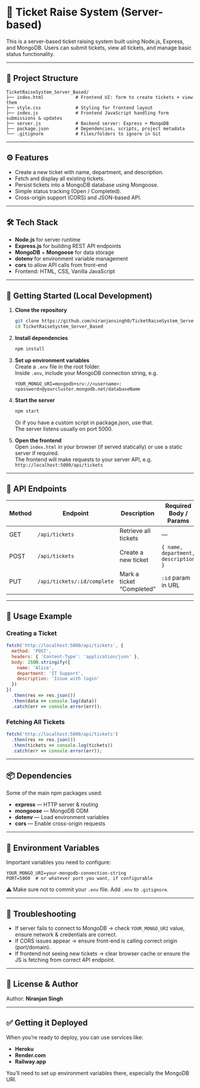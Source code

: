 # 🎫 Ticket Raise System (Server-based)

This is a server-based ticket raising system built using Node.js, Express, and MongoDB. Users can submit tickets, view all tickets, and manage basic status functionality.

---

## 📁 Project Structure
```
TicketRaiseSystem_Server_Based/
├── index.html            # Frontend UI: form to create tickets + view them
├── style.css             # Styling for frontend layout
├── index.js              # Frontend JavaScript handling form submissions & updates
├── server.js             # Backend server: Express + MongoDB
├── package.json          # Dependencies, scripts, project metadata
└── .gitignore            # Files/folders to ignore in Git
```

---

## ⚙️ Features
- Create a new ticket with name, department, and description.  
- Fetch and display all existing tickets.  
- Persist tickets into a MongoDB database using Mongoose.  
- Simple status tracking (Open / Completed).  
- Cross-origin support (CORS) and JSON-based API.  

---

## 🛠 Tech Stack
- **Node.js** for server runtime  
- **Express.js** for building REST API endpoints  
- **MongoDB** + **Mongoose** for data storage  
- **dotenv** for environment variable management  
- **cors** to allow API calls from front-end  
- Frontend: HTML, CSS, Vanilla JavaScript  

---

## 🔌 Getting Started (Local Development)

1. **Clone the repository**  
   ```bash
   git clone https://github.com/niranjansingh0/TicketRaiseSystem_Server_Based.git
   cd TicketRaiseSystem_Server_Based
   ```

2. **Install dependencies**
   ```bash
   npm install
   ```

3. **Set up environment variables**  
   Create a `.env` file in the root folder.  
   Inside `.env`, include your MongoDB connection string, e.g.  
   ```env
   YOUR_MONGO_URI=mongodb+srv://<username>:<password>@yourcluster.mongodb.net/databaseName
   ```

4. **Start the server**
   ```bash
   npm start
   ```
   Or if you have a custom script in package.json, use that.  
   The server listens usually on port 5000.

5. **Open the frontend**  
   Open `index.html` in your browser (if served statically) or use a static server if required.  
   The frontend will make requests to your server API, e.g. `http://localhost:5000/api/tickets`  

---

## 📡 API Endpoints

| Method | Endpoint                 | Description                | Required Body / Params |
|--------|--------------------------|----------------------------|-------------------------|
| GET    | `/api/tickets`           | Retrieve all tickets       | —                       |
| POST   | `/api/tickets`           | Create a new ticket        | `{ name, department, description }` |
| PUT    | `/api/tickets/:id/complete` | Mark a ticket “Completed” | `:id` param in URL      |

---

## 🧪 Usage Example

### Creating a Ticket
```js
fetch('http://localhost:5000/api/tickets', {
  method: 'POST',
  headers: { 'Content-Type': 'application/json' },
  body: JSON.stringify({
    name: 'Alice',
    department: 'IT Support',
    description: 'Issue with login'
  })
})
  .then(res => res.json())
  .then(data => console.log(data))
  .catch(err => console.error(err));
```

### Fetching All Tickets
```js
fetch('http://localhost:5000/api/tickets')
  .then(res => res.json())
  .then(tickets => console.log(tickets))
  .catch(err => console.error(err));
```

---

## 📦 Dependencies
Some of the main npm packages used:
- **express** — HTTP server & routing  
- **mongoose** — MongoDB ODM  
- **dotenv** — Load environment variables  
- **cors** — Enable cross-origin requests  

---

## 🔐 Environment Variables
Important variables you need to configure:
```text
YOUR_MONGO_URI=your-mongodb-connection-string
PORT=5000  # or whatever port you want, if configurable
```
⚠️ Make sure not to commit your `.env` file. Add `.env` to `.gitignore`.


---

## 🔧 Troubleshooting
- If server fails to connect to MongoDB → check `YOUR_MONGO_URI` value, ensure network & credentials are correct.  
- If CORS issues appear → ensure front-end is calling correct origin (port/domain).  
- If frontend not seeing new tickets → clear browser cache or ensure the JS is fetching from correct API endpoint.  

---

## 📜 License & Author
Author: **Niranjan Singh**  


---

## ✅ Getting it Deployed
When you’re ready to deploy, you can use services like:
- **Heroku**  
- **Render.com**  
- **Railway.app**  


You’ll need to set up environment variables there, especially the MongoDB URI.
